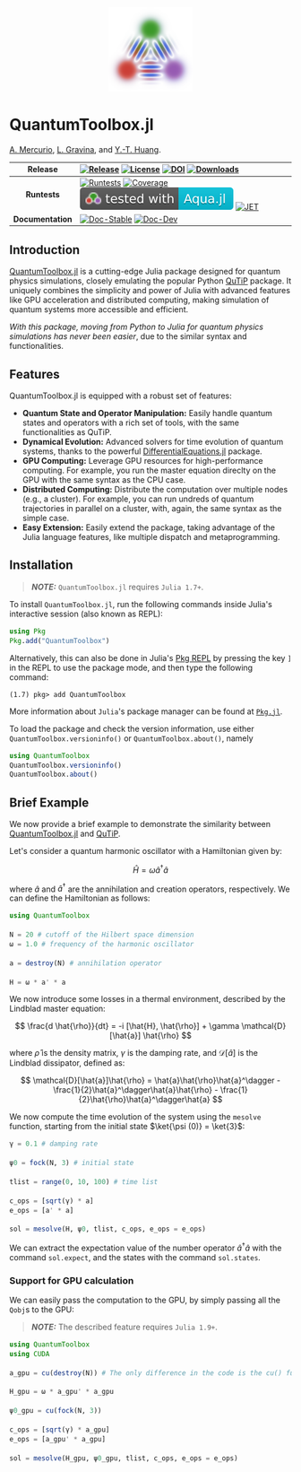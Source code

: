<!-- Logo -->
<div align="center">
  <img src="./docs/src/assets/logo.png" alt="QuantumToolbox.jl logo" width="150">
</div>

# QuantumToolbox.jl

<!-- Current admin team (in chronological order) -->
[A. Mercurio](https://github.com/albertomercurio),
[L. Gravina](https://github.com/lgravina1997),
and [Y.-T. Huang](https://github.com/ytdHuang).

<!-- Table of Badges -->
| **Release**       | [![Release][release-img]][release-url] [![License][license-img]][license-url] [![DOI][doi-img]][doi-url] [![Downloads][download-img]][download-url] |
|:-----------------:|:-------------|
| **Runtests**      | [![Runtests][runtests-img]][runtests-url] [![Coverage][codecov-img]][codecov-url] [![Aqua QA][aqua-img]][aqua-url] [![JET][jet-img]][jet-url] |
| **Documentation** | [![Doc-Stable][docs-stable-img]][docs-stable-url] [![Doc-Dev][docs-develop-img]][docs-develop-url] |

[release-img]: https://img.shields.io/github/release/qutip/QuantumToolbox.jl.svg
[release-url]: https://github.com/qutip/QuantumToolbox.jl/releases

[license-img]: https://img.shields.io/badge/license-New%20BSD-blue.svg
[license-url]: https://opensource.org/licenses/BSD-3-Clause

[doi-img]: https://zenodo.org/badge/DOI/10.5281/zenodo.10822816.svg
[doi-url]: https://doi.org/10.5281/zenodo.10822816

[download-img]: https://img.shields.io/badge/dynamic/json?url=http%3A%2F%2Fjuliapkgstats.com%2Fapi%2Fv1%2Ftotal_downloads%2FQuantumToolbox&query=total_requests&label=Downloads
[download-url]: https://juliapkgstats.com/pkg/QuantumToolbox

[runtests-img]: https://github.com/qutip/QuantumToolbox.jl/actions/workflows/CI.yml/badge.svg?branch=main
[runtests-url]: https://github.com/qutip/QuantumToolbox.jl/actions/workflows/CI.yml?query=branch%3Amain

[codecov-img]: https://codecov.io/gh/qutip/QuantumToolbox.jl/branch/main/graph/badge.svg
[codecov-url]: https://codecov.io/gh/qutip/QuantumToolbox.jl

[aqua-img]: https://raw.githubusercontent.com/JuliaTesting/Aqua.jl/master/badge.svg
[aqua-url]: https://github.com/JuliaTesting/Aqua.jl

[jet-img]: https://img.shields.io/badge/%F0%9F%9B%A9%EF%B8%8F_tested_with-JET.jl-233f9a
[jet-url]: https://github.com/aviatesk/JET.jl

[docs-stable-img]: https://img.shields.io/badge/docs-stable-blue.svg
[docs-stable-url]: https://qutip.github.io/QuantumToolbox.jl/stable
[docs-develop-img]: https://img.shields.io/badge/docs-dev-blue.svg
[docs-develop-url]: https://qutip.github.io/QuantumToolbox.jl/dev

## Introduction

[QuantumToolbox.jl](https://github.com/qutip/QuantumToolbox.jl) is a cutting-edge Julia package designed for quantum physics simulations, closely emulating the popular Python [QuTiP](https://github.com/qutip/qutip) package. It uniquely combines the simplicity and power of Julia with advanced features like GPU acceleration and distributed computing, making simulation of quantum systems more accessible and efficient.

*With this package, moving from Python to Julia for quantum physics simulations has never been easier*, due to the similar syntax and functionalities.

## Features

QuantumToolbox.jl is equipped with a robust set of features:

- **Quantum State and Operator Manipulation:** Easily handle quantum states and operators with a rich set of tools, with the same functionalities as QuTiP.
- **Dynamical Evolution:** Advanced solvers for time evolution of quantum systems, thanks to the powerful [DifferentialEquations.jl](https://github.com/SciML/DifferentialEquations.jl) package.
- **GPU Computing:** Leverage GPU resources for high-performance computing. For example, you run the master equation direclty on the GPU with the same syntax as the CPU case.
- **Distributed Computing:** Distribute the computation over multiple nodes (e.g., a cluster). For example, you can run undreds of quantum trajectories in parallel on a cluster, with, again, the same syntax as the simple case.
- **Easy Extension:** Easily extend the package, taking advantage of the Julia language features, like multiple dispatch and metaprogramming.

## Installation
    
> **_NOTE:_**  `QuantumToolbox.jl` requires `Julia 1.7+`.

To install `QuantumToolbox.jl`, run the following commands inside Julia's interactive session (also known as REPL):
```julia
using Pkg
Pkg.add("QuantumToolbox")
```
Alternatively, this can also be done in Julia's [Pkg REPL](https://julialang.github.io/Pkg.jl/v1/getting-started/) by pressing the key `]` in the REPL to use the package mode, and then type the following command:
```julia-repl
(1.7) pkg> add QuantumToolbox
```
More information about `Julia`'s package manager can be found at [`Pkg.jl`](https://julialang.github.io/Pkg.jl/v1/).

To load the package and check the version information, use either `QuantumToolbox.versioninfo()` or `QuantumToolbox.about()`, namely
```julia
using QuantumToolbox
QuantumToolbox.versioninfo()
QuantumToolbox.about()
```

## Brief Example

We now provide a brief example to demonstrate the similarity between [QuantumToolbox.jl](https://github.com/qutip/QuantumToolbox.jl) and [QuTiP](https://github.com/qutip/qutip).

Let's consider a quantum harmonic oscillator with a Hamiltonian given by:

$$
\hat{H} = \omega \hat{a}^\dagger \hat{a}
$$

where $\hat{a}$ and $\hat{a}^\dagger$ are the annihilation and creation operators, respectively. We can define the Hamiltonian as follows:

```julia
using QuantumToolbox

N = 20 # cutoff of the Hilbert space dimension
ω = 1.0 # frequency of the harmonic oscillator

a = destroy(N) # annihilation operator

H = ω * a' * a
```

We now introduce some losses in a thermal environment, described by the Lindblad master equation:

$$
\frac{d \hat{\rho}}{dt} = -i [\hat{H}, \hat{\rho}] + \gamma \mathcal{D}[\hat{a}] \hat{\rho}
$$

where $\hat{\rho}$ is the density matrix, $\gamma$ is the damping rate, and $\mathcal{D}[\hat{a}]$ is the Lindblad dissipator, defined as:

$$
\mathcal{D}[\hat{a}]\hat{\rho} = \hat{a}\hat{\rho}\hat{a}^\dagger - \frac{1}{2}\hat{a}^\dagger\hat{a}\hat{\rho} - \frac{1}{2}\hat{\rho}\hat{a}^\dagger\hat{a}
$$

We now compute the time evolution of the system using the `mesolve` function, starting from the initial state $\ket{\psi (0)} = \ket{3}$:

```julia
γ = 0.1 # damping rate

ψ0 = fock(N, 3) # initial state

tlist = range(0, 10, 100) # time list

c_ops = [sqrt(γ) * a]
e_ops = [a' * a]

sol = mesolve(H, ψ0, tlist, c_ops, e_ops = e_ops)
```

We can extract the expectation value of the number operator $\hat{a}^\dagger \hat{a}$ with the command `sol.expect`, and the states with the command `sol.states`.

### Support for GPU calculation

We can easily pass the computation to the GPU, by simply passing all the `Qobj`s to the GPU:

> **_NOTE:_** The described feature requires `Julia 1.9+`.

```julia
using QuantumToolbox
using CUDA

a_gpu = cu(destroy(N)) # The only difference in the code is the cu() function

H_gpu = ω * a_gpu' * a_gpu

ψ0_gpu = cu(fock(N, 3))

c_ops = [sqrt(γ) * a_gpu]
e_ops = [a_gpu' * a_gpu]

sol = mesolve(H_gpu, ψ0_gpu, tlist, c_ops, e_ops = e_ops)
```
